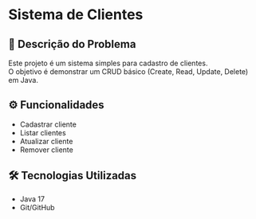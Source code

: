 # Sistema de Clientes

## 📝 Descrição do Problema
Este projeto é um sistema simples para cadastro de clientes.  
O objetivo é demonstrar um CRUD básico (Create, Read, Update, Delete) em Java.

## ⚙️ Funcionalidades
- Cadastrar cliente
- Listar clientes
- Atualizar cliente
- Remover cliente

## 🛠 Tecnologias Utilizadas
- Java 17
- Git/GitHub

